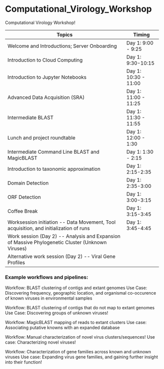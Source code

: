 # Computational_Virology_Workshop
Computational Virology Workshop!


| Topics |  Timing |
| ---- | --- |
| Welcome and Introductions; Server Onboarding | Day 1: 9:00 - 9:25 |
| Introduction to Cloud Computing | Day 1: 9:30-10:15 |
| Introduction to Jupyter Notebooks | Day 1: 10:30 - 11:00 |
| Advanced Data Acquisition (SRA) | Day 1: 11:00 - 11:25 |
| Intermediate BLAST | Day 1: 11:30 - 11:55 |
| Lunch and project roundtable | Day 1: 12:00 - 1:30 |
| Intermediate Command Line BLAST and MagicBLAST | Day 1: 1:30 - 2:15 |
| Introduction to taxonomic approximation | Day 1: 2:15-2:35 |
| Domain Detection | Day 1: 2:35-3:00 |
| ORF Detection | Day 1: 3:00-3:15 |
| Coffee Break | Day 1: 3:15-3:45 |
| Worksession initiation -- Data Movement, Tool acquisition, and initialization of runs | Day 1: 3:45-4:45 |
| Work session (Day 2) -- Analysis and Expansion of Massive Phylogenetic Cluster (Unknown Viruses) | 
| Alternative work session (Day 2) -- Viral Gene Profiles |

### Example workflows and pipelines:

Workflow: BLAST clustering of contigs and extant genomes
Use Case: Discovering frequency, geographic location, and organismal co-occurence of known viruses in environmental samples

Workflow: BLAST clustering of contigs that do not map to extant genomes
Use Case: Discovering groups of unknown viruses!

Workflow: MagicBLAST mapping of reads to extant clusters
Use case: Associating putative knowns with an expanded database

Workflow: Manual characterization of novel virus clusters/sequences!
Use case: Characterizing novel viruses!

Workflow: Characterization of gene families across known and unknown viruses
Use case: Expanding virus gene families, and gaining further insight into their function!
